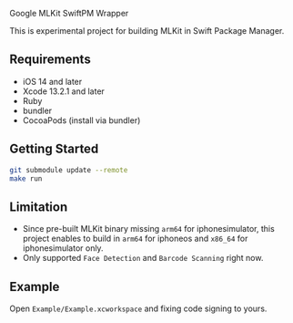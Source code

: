 Google MLKit SwiftPM Wrapper

This is experimental project for building MLKit in Swift Package Manager.

## Requirements

- iOS 14 and later
- Xcode 13.2.1 and later
- Ruby
- bundler
- CocoaPods (install via bundler)

## Getting Started

```sh
git submodule update --remote
make run
```

## Limitation

- Since pre-built MLKit binary missing `arm64` for iphonesimulator, this project enables to build in `arm64` for iphoneos and `x86_64` for iphonesimulator only.
- Only supported `Face Detection` and `Barcode Scanning` right now.

## Example

Open `Example/Example.xcworkspace` and fixing code signing to yours.
